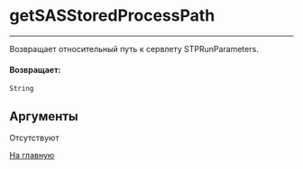 # getSASStoredProcessPath

---

Возвращает относительный путь к сервлету STPRunParameters.

#### Возвращает:

`String`

## Аргументы

Отсутствуют



[На главную](./)